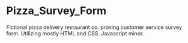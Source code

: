 # Pizza_Survey_Form
Fictional pizza delivery restaurant co. proving customer service survey form. Utilizing mostly HTML and CSS. Javascript minor. 
